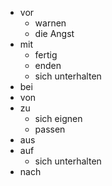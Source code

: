- vor
	- warnen
	- die Angst
- mit
	- fertig
	- enden
	- sich unterhalten
- bei
- von
- zu
	- sich eignen
	- passen
- aus
- auf
	- sich unterhalten
- nach